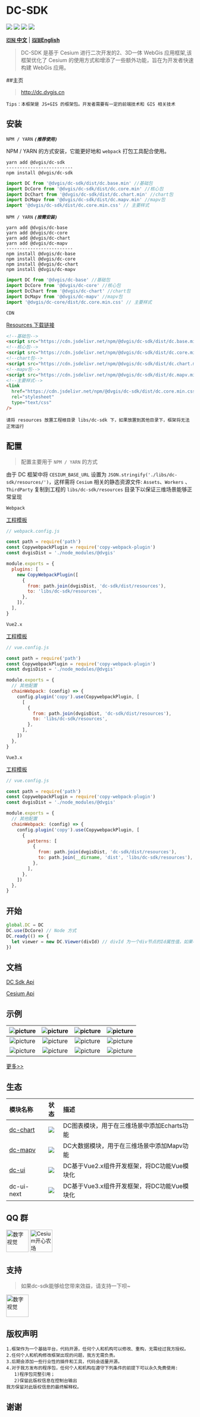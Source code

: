 # DC-SDK

<p>
<img src="https://img.shields.io/github/workflow/status/dvgis/dc-sdk/publish"/>
<img src="https://img.shields.io/badge/license-Apache%202-blue"/>
<img src="https://img.shields.io/npm/v/@dvgis/dc-sdk?color=orange&logo=npm" />
<img src="https://img.shields.io/npm/dt/@dvgis/dc-sdk?logo=npm"/>
</p>

[**🇨🇳 中文**](./README_zh.md) | [**🇬🇧English**](./README.md)

> DC-SDK 是基于 Cesium 进行二次开发的2、3D一体 WebGis 应用框架,该框架优化了 Cesium 的使用方式和增添了一些额外功能，旨在为开发者快速构建 WebGis 应用。

##主页

> http://dc.dvgis.cn

```warning
Tips：本框架是 JS+GIS 的框架包。开发者需要有一定的前端技术和 GIS 相关技术
```

## 安装

`NPM / YARN` **_`(推荐使用)`_**

NPM / YARN 的方式安装，它能更好地和 `webpack` 打包工具配合使用。

```shell
yarn add @dvgis/dc-sdk
-------------------------
npm install @dvgis/dc-sdk
```

```js
import DC from '@dvgis/dc-sdk/dist/dc.base.min' //基础包
import DcCore from '@dvgis/dc-sdk/dist/dc.core.min' //核心包
import DcChart from '@dvgis/dc-sdk/dist/dc.chart.min' //chart包
import DcMapv from '@dvgis/dc-sdk/dist/dc.mapv.min' //mapv包
import '@dvgis/dc-sdk/dist/dc.core.min.css' // 主要样式
```

`NPM / YARN` **_`(按需安装)`_**

```shell
yarn add @dvgis/dc-base
yarn add @dvgis/dc-core
yarn add @dvgis/dc-chart
yarn add @dvgis/dc-mapv
-------------------------
npm install @dvgis/dc-base
npm install @dvgis/dc-core
npm install @dvgis/dc-chart
npm install @dvgis/dc-mapv
```

```js
import DC from '@dvgis/dc-base' //基础包
import DcCore from '@dvgis/dc-core' //核心包
import DcChart from '@dvgis/dc-chart' //chart包
import DcMapv from '@dvgis/dc-mapv' //mapv包
import '@dvgis/dc-core/dist/dc.core.min.css' // 主要样式
```

`CDN`

[Resources 下载链接](https://github.com/dvgis/dc-sdk/releases)

```html
<!--基础包-->
<script src="https://cdn.jsdelivr.net/npm/@dvgis/dc-sdk/dist/dc.base.min.js"></script>
<!--核心包-->
<script src="https://cdn.jsdelivr.net/npm/@dvgis/dc-sdk/dist/dc.core.min.js"></script>
<!--chart包-->
<script src="https://cdn.jsdelivr.net/npm/@dvgis/dc-sdk/dist/dc.chart.min.js"></script>
<!--mapv包-->
<script src="https://cdn.jsdelivr.net/npm/@dvgis/dc-sdk/dist/dc.mapv.min.js"></script>
<!--主要样式-->
<link
  href="https://cdn.jsdelivr.net/npm/@dvgis/dc-sdk/dist/dc.core.min.css"
  rel="stylesheet"
  type="text/css"
/>
```

```
请将 resources 放置工程根目录 libs/dc-sdk 下，如果放置到其他目录下，框架将无法正常运行
```

## 配置

> 配置主要用于 `NPM / YARN` 的方式

由于 DC 框架中将 `CESIUM_BASE_URL` 设置为 `JSON.stringify('./libs/dc-sdk/resources/')`，这样需将 `Cesium` 相关的静态资源文件: `Assets`、`Workers` 、`ThirdParty` 复制到工程的 `libs/dc-sdk/resources` 目录下以保证三维场景能够正常呈现

`Webpack`

[工程模板](https://github.com/cavencj/dc-vue-app)

```js
// webpack.config.js

const path = require('path')
const CopywebpackPlugin = require('copy-webpack-plugin')
const dvgisDist = './node_modules/@dvgis'

module.exports = {
  plugins: [
    new CopyWebpackPlugin([
      {
        from: path.join(dvgisDist, 'dc-sdk/dist/resources'),
        to: 'libs/dc-sdk/resources',
      },
    ]),
  ],
}
```

`Vue2.x`

[工程模板](https://github.com/dvgis/dc-vue)

```js
// vue.config.js

const path = require('path')
const CopywebpackPlugin = require('copy-webpack-plugin')
const dvgisDist = './node_modules/@dvgis'

module.exports = {
  // 其他配置
  chainWebpack: (config) => {
    config.plugin('copy').use(CopywebpackPlugin, [
      [
        {
          from: path.join(dvgisDist, 'dc-sdk/dist/resources'),
          to: 'libs/dc-sdk/resources',
        },
      ],
    ])
  },
}
```

`Vue3.x`

[工程模板](https://github.com/dvgis/dc-vue-next)

```js
// vue.config.js

const path = require('path')
const CopywebpackPlugin = require('copy-webpack-plugin')
const dvgisDist = './node_modules/@dvgis'

module.exports = {
  // 其他配置
  chainWebpack: (config) => {
    config.plugin('copy').use(CopywebpackPlugin, [
      {
        patterns: [
          {
            from: path.join(dvgisDist, 'dc-sdk/dist/resources'),
            to: path.join(__dirname, 'dist', 'libs/dc-sdk/resources'),
          },
        ],
      },
    ])
  },
}
```


## 开始

```js
global.DC = DC
DC.use(DcCore) // Node 方式
DC.ready(() => {
  let viewer = new DC.Viewer(divId) // divId 为一个div节点的Id属性值，如果不传入，会无法初始化3D场景
})
```

## 文档

[DC Sdk  Api](https://resource.dvgis.cn/dc-docs/v2.x/zh)

[Cesium Api](https://cesium.com/docs/cesiumjs-ref-doc/)

## 示例

|  ![picture](http://dc.dvgis.cn/examples/images/baselayer/baidu.png?v=1) | ![picture](http://dc.dvgis.cn/examples/images/baselayer/tdt.png?v=1) | ![picture](http://dc.dvgis.cn/examples/images/baselayer/arcgis.png?v=2) | ![picture](http://dc.dvgis.cn/examples/images/mini-scene/china.gif) |
|  :-----------------------------------------------------------: | :-----------------------------------------------------------: | :------------------------------------------------------------------: | :--------------------------------------------------------------: |
|  ![picture](http://dc.dvgis.cn/examples/images/mini-scene/dfmz.gif) | ![picture](http://dc.dvgis.cn/examples/images/mini-scene/factory.gif?v=1) | ![picture](http://dc.dvgis.cn/examples/images/layer/cluster_circle.gif) | ![picture](http://dc.dvgis.cn/examples/images/model/shp_custom_shader.gif) |
|  ![picture](http://dc.dvgis.cn/examples/images/overlay/polyline_image_trail.gif) | ![picture](http://dc.dvgis.cn/examples/images/overlay/wall_trail.gif?v=1) | ![picture](http://dc.dvgis.cn/examples/images/overlay/water.gif?v=2)  |  ![picture](http://dc.dvgis.cn/examples/images/overlay/plot-overlay.png)   |

[更多>>](http://dc.dvgis.cn/#/examples)

## 生态

|  模块名称 | 状态 | 描述 | 
|  :------ | :------: | :------ | 
| [dc-chart](https://github.com/dvgis/dc-chart) | <img src="https://img.shields.io/npm/v/@dvgis/dc-chart?logo=npm" /> | DC图表模块，用于在三维场景中添加Echarts功能 | 
| [dc-mapv](https://github.com/dvgis/dc-mapv) | <img src="https://img.shields.io/npm/v/@dvgis/dc-mapv?logo=npm" /> | DC大数据模块，用于在三维场景中添加Mapv功能 | 
| [dc-ui](https://github.com/dvgis/dc-ui) | <img src="https://img.shields.io/npm/v/@dvgis/dc-ui?logo=npm" /> | DC基于Vue2.x组件开发框架，将DC功能Vue模块化 | 
|  dc-ui-next | <img src="https://img.shields.io/npm/v/@dvgis/dc-ui-next?logo=npm" /> | DC基于Vue3.x组件开发框架，将DC功能Vue模块化 |

## QQ 群

<p>
<img src="http://dc.dvgis.cn/examples/images/base/q1.png?v=2" style="width:60px;height:60px" title="数字视觉"/>
<img src="http://dc.dvgis.cn/examples/images/base/q2.png?v=6" style="width:60px;height:60px" title="Cesium开心农场"/>
</p>

## 支持

> 如果dc-sdk能够给您带来效益，请支持一下呗~
<p>
<img src="http://dc.dvgis.cn/examples/images/base/sponsor.jpg?v=2" style="width:60px;height:60px" title="数字视觉"/>
</p>

## 版权声明

```warning
1.框架作为一个基础平台，代码开源，任何个人和机构可以修改、重构，无需经过我方授权。
2.任何个人和机构修改框架出现的问题，我方无需负责。
3.后期会添加一些行业性的插件和工具，代码会适量开源。
4.对于我方发布的程序包，任何个人和机构在遵守下列条件的前提下可以永久免费使用:
   1)程序包完整引用；
   2)保留此版权信息在控制台输出
我方保留对此版权信息的最终解释权。
```

## 谢谢
